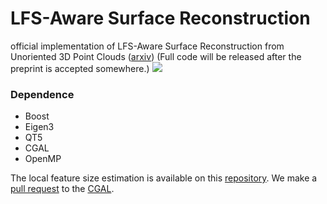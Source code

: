 # LFS-Aware Surface Reconstruction
official implementation of LFS-Aware Surface Reconstruction from Unoriented 3D Point Clouds ([arxiv](https://arxiv.org/))
(Full code will be released after the preprint is accepted somewhere.)
![](teaser/teaser.gif)

### Dependence
- Boost
- Eigen3
- QT5
- CGAL
- OpenMP

The local feature size estimation is available on this [repository](https://github.com/bizerfr/cgal/tree/psp-lfs).
We make a [pull request](https://github.com/CGAL/cgal/pull/8006) to the [CGAL](https://github.com/CGAL/cgal).
